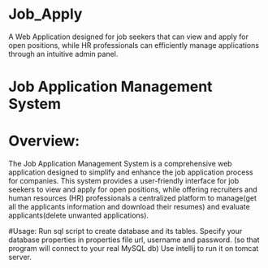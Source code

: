 # Job_Apply
A Web Application designed for job seekers that can view and apply for open positions, while HR professionals can efficiently manage applications through an intuitive admin panel.

# Job Application Management System
# Overview:
The Job Application Management System is a comprehensive web application designed to simplify and enhance the job application process for companies. 
This system provides a user-friendly interface for job seekers to view and apply for open positions, while offering recruiters and human resources (HR) professionals a centralized platform to 
manage(get all the applicants information and download their resumes) and evaluate applicants(delete unwanted applications).

#Usage:
Run sql script to create database and its tables.
Specify your database properties in properties file url, username and password. (so that program will connect to your real MySQL db)
Use intellij to run it on tomcat server.


